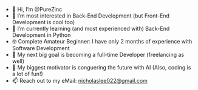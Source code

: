 - 👋 Hi, I’m @PureZinc
- 👀 I’m most interested in Back-End Development (but Front-End Development is cool too)
- 🌱 I’m currently learning (and most experienced with) Back-End Development in Python
- 🤓 Complete Amateur Beginner: I have only 2 months of experience with Software Development
- 🎯 My next big goal is becoming a full-time Developer (freelancing as well)
- 💪 My biggest motivator is conguering the future with AI (Also, coding is a lot of fun!)
- 📫 Reach out to my eMail: nicholaslee022@gmail.com

<!---
PureZinc/PureZinc is a ✨ special ✨ repository because its `README.md` (this file) appears on your GitHub profile.
You can click the Preview link to take a look at your changes.
--->
